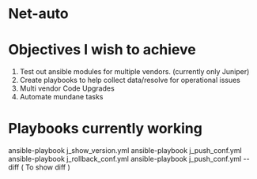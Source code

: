 # Net-auto

# Objectives I wish to achieve

1. Test out ansible modules for multiple vendors. (currently only Juniper)
2. Create playbooks to help collect data/resolve for operational issues
3. Multi vendor Code Upgrades
4. Automate mundane tasks

# Playbooks currently working
ansible-playbook j_show_version.yml
ansible-playbook j_push_conf.yml 
ansible-playbook j_rollback_conf.yml
ansible-playbook j_push_conf.yml --diff ( To show diff )
